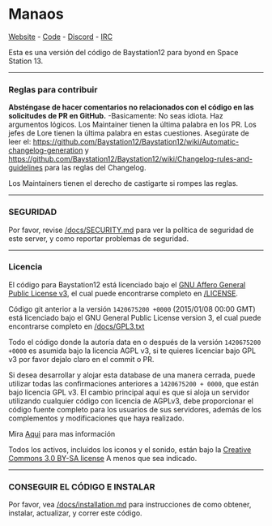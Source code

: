 # Manaos

[Website]() - [Code](https://github.com/Foxterosa/BoH-Bay) - [Discord]() - [IRC]()

Esta es una versión del código de Baystation12 para byond en Space Station 13.

---

### Reglas para contribuir

**Absténgase de hacer comentarios no relacionados con el código en las solicitudes de PR en GitHub.**
-Basicamente:
No seas idiota.
Haz argumentos lógicos.
Los Maintainer tienen la última palabra en los PR.
Los jefes de Lore tienen la última palabra en estas cuestiones.
Asegúrate de leer el: https://github.com/Baystation12/Baystation12/wiki/Automatic-changelog-generation y https://github.com/Baystation12/Baystation12/wiki/Changelog-rules-and-guidelines para las reglas del Changelog.


Los Maintainers tienen el derecho de castigarte si rompes las reglas.


---

### SEGURIDAD

Por favor, revise [/docs/SECURITY.md](/docs/SECURITY.md) para ver la política de seguridad de este server, y como reportar problemas de seguridad.

---

### Licencia

El código para Baystation12 está licenciado bajo el [GNU Affero General Public License v3](http://www.gnu.org/licenses/agpl.html), el cual puede encontrarse completo en [/LICENSE](/LICENSE).

Código git anterior a la versión `1420675200 +0000` (2015/01/08 00:00 GMT) está licenciado bajo el GNU General Public License version 3, el cual puede encontrarse completo en [/docs/GPL3.txt](/docs/GPL3.txt)

Todo el código donde la autoría data en o después de la versión `1420675200 +0000` es asumida bajo la licencia AGPL v3, si te quieres licenciar bajo GPL v3 por favor dejalo claro en el commit o PR.

Si desea desarrollar y alojar esta database de una manera cerrada, puede utilizar todas las confirmaciones anteriores a `1420675200 + 0000`, que están bajo licencia GPL v3. El cambio principal aquí es que si aloja un servidor utilizando cualquier código con licencia de AGPLv3, debe proporcionar el código fuente completo para los usuarios de sus servidores, además de los complementos y modificaciones que haya realizado.

Mira [Aqui](https://www.gnu.org/licenses/why-affero-gpl.html) para mas información

Todos los activos, incluidos los iconos y el sonido, están bajo la [Creative Commons 3.0 BY-SA license](http://creativecommons.org/licenses/by-sa/3.0/) A menos que sea indicado.

---

### CONSEGUIR EL CÓDIGO E INSTALAR
Por favor, vea [/docs/installation.md](/docs/installation.md) para instrucciones de como obtener, instalar, actualizar, y correr este código.
